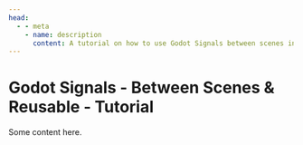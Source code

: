 ```yaml
---
head:
  - - meta
    - name: description
      content: A tutorial on how to use Godot Signals between scenes in a reusable way.
---
```


# Godot Signals - Between Scenes & Reusable - Tutorial

Some content here.

